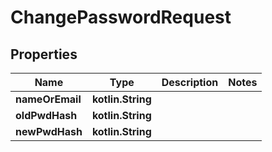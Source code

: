 
# ChangePasswordRequest

## Properties
| Name | Type | Description | Notes |
| ------------ | ------------- | ------------- | ------------- |
| **nameOrEmail** | **kotlin.String** |  |  |
| **oldPwdHash** | **kotlin.String** |  |  |
| **newPwdHash** | **kotlin.String** |  |  |



